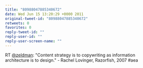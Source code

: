```yaml
---
title: "80988047885340672"
date: Wed Jun 15 13:20:29 +0000 2011
original-tweet-id: "80988047885340672"
retweets: 0
favorites: 0
reply-tweet-id: ""
reply-user-id: ""
reply-user-screen-name: ""
---
```

RT <a href="https://twitter.com/zeldman">@zeldman</a>: "Content strategy is to copywriting as information architecture is to design." - Rachel Lovinger, Razorfish, 2007 #aea
